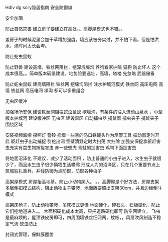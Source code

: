 Hdlv dg  scry隐居指南 安全防御编



安全加固

防止自然灾害
建立房子要建立在高处。。高脚屋模式也不错。。

盖房子的时候泥里会加干草增加强度。墙应该被夯实过，并不怕下雨，但是怕洪水，泡时间太长会垮。

防止蛇虫鼠蚁


防止野兽
建设高墙，铁丝网阻拦，挖深坑壕沟
养狗看家护院   猫狗 
防止坏人
这个成本很高。。简单版本碉堡建设。地势险要选址，高墙，塔楼
先忽略
武器储备


防止蛇虫鼠蚁
建高墙阻拦 铁丝网
挖壕沟阻拦  注水护城河模式
 铁丝网 高压电网
高墙 铁丝网 高压电网 壕沟 都可以多重组合

无虫区缓冲

加强场所安保  建设铁丝网阻拦蛇虫鼠蚁 
挖壕沟，有条件的注入流动山泉水 ，小型版本护城河
建设缓冲区 无虫区
建设雷区 自动捕虫器 捕鼠器 捕虫夹子  捕鼠夹子  围绕区域

安装视频监控 探照灯 
  警铃   拴着一些空的马口铁罐头作为示警工具
振动器定时开启 驱赶虫子出动捕捉 引蛇出洞
坚壁清野定时大扫荡 大扫除
加强安保捉拿驱赶害虫充实有益生物捕捉害虫
养一些壁虎 青蛙的捉害虫  鸡鸭下面捉害虫

将地面沼泽化 不建议，减少了活动面积
，防止普通的小虫子进入，水生虫子就很少了，而且水生虫子很少俩牺生活攀爬
形成人为的沼泽区，只在几个重要节点上筑城驻扎重兵，并线防御为点防御，防御各种虫子



高架屋模式 房屋抬高地基。防止小动物爬入。
。。高脚屋是个好方法，房屋支架多层倒扣模式结构，阻止动物虫子攀爬，地面版要超出支架30cm，并且边缘倒斗模式

高架床椅子，防止动物攀爬，吊床模式更佳
地面硬化，碎石头，石板硬化，防止它们挖地道进入。。
大面积硬化成本太高，只把道路硬化即可
防空网建立，
飞虫是最麻烦的，屋顶铁皮房即可，四周围墙铁丝细网网，蚊帐，，风扇吹风制造不稳定气流
蚊虫防止 

封闭式管理，保鲜膜覆盖





